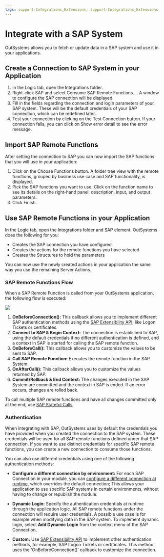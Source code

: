 ```yaml
---
tags: support-Integrations_Extensions; support-Integrations_Extensions-overview
---
```


# Integrate with a SAP System

OutSystems allows you to fetch or update data in a SAP system and use it in your applications.

## Create a Connection to SAP System in your Application

1. In the Logic tab, open the Integrations folder. 
1. Right-click SAP and select Consume SAP Remote Functions.... A window to configure the SAP connection will be displayed. 
1. Fill in the fields regarding the connection and login parameters of your SAP system. These will be the default credentials of your SAP connection, which can be redefined later. 
1. Test your connection by clicking on the Test Connection button. If your connection fails, you can click on Show error detail to see the error message. 

## Import SAP Remote Functions

After setting the connection to SAP you can now import the SAP functions that you will use in your application:

1. Click on the Choose Functions button. A folder tree view with the remote functions, grouped by business use case and SAP functionality, is displayed. 
1. Pick the SAP functions you want to use. Click on the function name to see its details on the right-hand panel: description, input, and output parameters. 
1. Click Finish. 

## Use SAP Remote Functions in your Application

In the Logic tab, open the Integrations folder and SAP element. OutSystems does the following for you:

* Creates the SAP connection you have configured
* Creates the actions for the remote functions you have selected
* Creates the Structures to hold the parameters

You can now use the newly created actions in your application the same way you use the remaining Server Actions.

### SAP Remote Functions Flow

When a SAP Remote Function is called from your OutSystems application, the following flow is executed:

![](images/SAP_Remote_Function_Flow.png)

1. **OnBeforeConnection():** This callback allows you to implement different SAP authentication methods using the [SAP Extensibility API](<../../ref/apis/sap-extensibility-api.md>), like Logon Tickets or certificates. 
2. **Connect to SAP & Begin Context:** The connection is established to SAP, using the default credentials if no different authentication is defined, and a context in SAP is started for calling the SAP remote function. 
3. **OnBeforeCall():** This callback allows you to customize the values to be sent to SAP. 
4. **Call SAP Remote Function:** Executes the remote function in the SAP System. 
5. **OnAfterCall():** This callback allows you to customize the values returned by SAP. 
6. **Commit/Rollback & End Context:** The changes executed in the SAP System are committed and the context in SAP is ended. If an error occurs, changes are rolled back. 

To call multiple SAP remote functions and have all changes committed only at the end, use [SAP Stateful Calls](<execute-sap-stateful-calls.md>).

### Authentication

When integrating with SAP, OutSystems uses by default the credentials you have provided when you created the connection to the SAP system. These credentials will be used for all SAP remote functions defined under that SAP connection. If you want to use distinct credentials for specific SAP remote functions, you can create a new connection to consume those functions.

You can also use different credentials using one of the following authentication methods:

* **Configure a different connection by environment:** For each SAP Connection in your module, you can [configure a different connection at runtime](<configure-a-sap-connection-at-runtime.md>), which overrides the default connection; This allows your application to use specific SAP systems in certain environments, without having to change or republish the module.

* **Dynamic Login:** Specify the authentication credentials at runtime through the application logic. All SAP remote functions under the connection will require user credentials. A possible use case is for example when modifying data in the SAP system. To implement dynamic login, select **Add Dynamic Login** from the context menu of the SAP Connection.

* **Custom:** Use [SAP Extensibility API](<../../ref/apis/sap-extensibility-api.md>) to implement other authentication methods, for example, SAP Logon Tickets or certificates. This method uses the 'OnBeforeConnection()' callback to customize the connection. 
